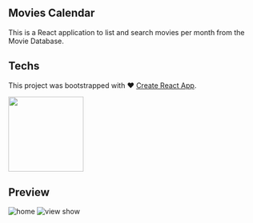 ## Movies Calendar

This is a React application to list and search movies per month from the Movie Database.

## Techs

This project was bootstrapped with :heart: [Create React App](https://github.com/facebookincubator/create-react-app).

[<img src="https://www.themoviedb.org/assets/2/v4/logos/v2/blue_square_2-d537fb228cf3ded904ef09b136fe3fec72548ebc1fea3fbbd1ad9e36364db38b.svg" width="150" height="150">](https://www.themoviedb.org/)

## Preview

![home](http://i.imgur.com/WNz6AS6.png)
![view show](http://i.imgur.com/ZXElA2u.png)
